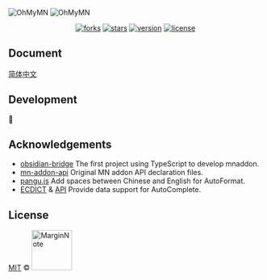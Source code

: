 ![OhMyMN](assets/banner1.png#gh-light-mode-only)
![OhMyMN](assets/banner2.png#gh-dark-mode-only)

<p align="center">
  <a href="https://github.com/marginnoteapp/ohmymn/network/members"><img src="https://img.shields.io/github/forks/marginnoteapp/ohmymn.svg?style=flat" alt="forks"></a>
  <a href="https://github.com/marginnoteapp/ohmymn/stargazers"><img src="https://img.shields.io/github/stars/marginnoteapp/ohmymn.svg?style=flat" alt="stars"></a>
  <a href="https://github.com/marginnoteapp/ohmymn/blob/main/package.json"><img src="https://img.shields.io/badge/version-v4.0.13-yellow" alt="version"></a>
  <a href="https://github.com/marginnoteapp/ohmymn/blob/main/LICENSE"><img src="https://img.shields.io/badge/license-MIT-green" alt="license"></a>
</p>

## Document

[简体中文](https://ohmymn.marginnote.cn/)

## Development

🚧

## Acknowledgements

- [obsidian-bridge](https://github.com/aidenlx/obsidian-bridge) The first project using TypeScript to develop mnaddon.
- [mn-addon-api](https://github.com/aidenlx/mn-addon-api) Original MN addon API declaration files.
- [pangu.js](https://github.com/vinta/pangu.js) Add spaces between Chinese and English for AutoFormat.
- [ECDICT](https://github.com/skywind3000/ECDICT) & [API](http://dict.e.opac.vip/dict.php) Provide data support for AutoComplete.

## License

<a href="https://github.com/marginnoteapp/ohmymn/blob/main/LICENSE">MIT</a> © <a href="https://github.com/marginnoteapp"><img src="https://testmnbbs.oss-cn-zhangjiakou.aliyuncs.com/pic/mn.png?x-oss-process=base_webp" alt="MarginNote" width="80"></a>
